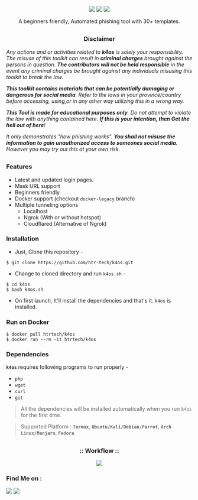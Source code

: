 <!-- k4os -->


<p align="center">
  <img src="https://img.shields.io/badge/Author-HTR--Tech-cyan?style=flat-square">
  <img src="https://img.shields.io/badge/Open%20Source-Yes-cyan?style=flat-square">
  <img src="https://img.shields.io/badge/Written%20In-Bash-cyan?style=flat-square">
</p>

<p align="center">A beginners friendly, Automated phishing tool with 30+ templates.</p>

##

<h3><p align="center">Disclaimer</p></h3>

<i>Any actions and or activities related to <b>k4os</b> is solely your responsibility. The misuse of this toolkit can result in <b>criminal charges</b> brought against the persons in question. <b>The contributors will not be held responsible</b> in the event any criminal charges be brought against any individuals misusing this toolkit to break the law.

<b>This toolkit contains materials that can be potentially damaging or dangerous for social media</b>. Refer to the laws in your province/country before accessing, using,or in any other way utilizing this in a wrong way.

<b>This Tool is made for educational purposes only</b>. Do not attempt to violate the law with anything contained here. <b>If this is your intention, then Get the hell out of here</b>!

It only demonstrates "how phishing works". <b>You shall not misuse the information to gain unauthorized access to someones social media</b>. However you may try out this at your own risk.</i>

##

### Features

- Latest and updated login pages.
- Mask URL support 
- Beginners friendly
- Docker support (checkout `docker-legacy` branch)
- Multiple tunneling options
  - Localhost
  - Ngrok (With or without hotspot)
  - Cloudflared (Alternative of Ngrok)


### Installation

- Just, Clone this repository -
```
$ git clone https://github.com/htr-tech/k4os.git
```

- Change to cloned directory and run `k4os.sh` -
```
$ cd k4os
$ bash k4os.sh
```

- On first launch, It'll install the dependencies and that's it. `k4os` is installed.

### Run on Docker
```
$ docker pull htrtech/k4os
$ docker run --rm -it htrtech/k4os
```

### Dependencies

**`k4os`** requires following programs to run properly - 
- `php`
- `wget`
- `curl`
- `git`

> All the dependencies will be installed automatically when you run `k4os` for the first time.

> Supported Platform : **`Termux`**, **`Ubuntu/Kali/Debian/Parrot`**, **`Arch Linux/Manjaro`**, **`Fedora`**

##

<h3 align="center">
:: Workflow ::
</h3>
<p align="center">
<img src=".imgs/wf.gif"/>
</p>




### Find Me on :
<p align="left">
  <a href="[https://www.youtube.com/channel/UCvEixOhptdW0SI9U9tyHRFg](https://www.youtube.com/channel/UCvEixOhptdW0SI9U9tyHRFg)" target="_blank"><img src="https://i.ibb.co/nLgZ9TS/Sin-t-tulo.png"></a>
  <a href="https://m.me/tahmid.rayat.official" target="_blank"><img src="https://i.ibb.co/Npz1k7T/Sin-t-tulo-1.png"></a>
</p>


